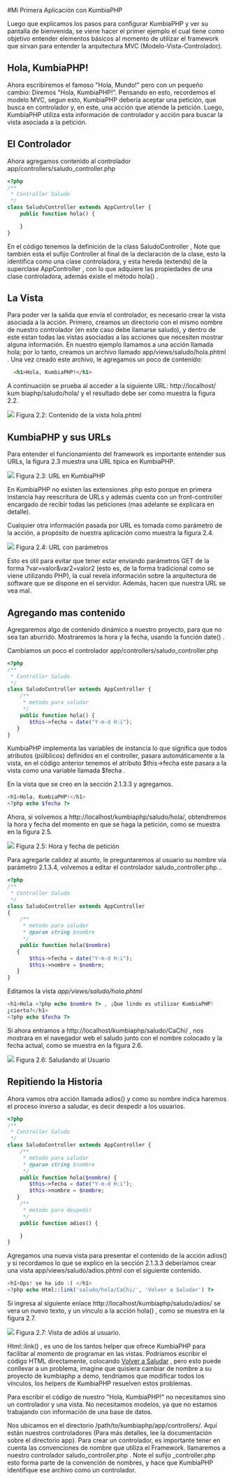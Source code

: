 #Mi Primera Aplicación con KumbiaPHP

Luego que explicamos los pasos para configurar KumbiaPHP y ver su pantalla de
bienvenida, se viene hacer el primer ejemplo el cual tiene como objetivo
entender elementos básicos al momento de utilizar el framework que sirvan
para entender la arquitectura MVC (Modelo-Vista-Controlador).

## Hola, KumbiaPHP!

Ahora escribiremos el famoso "Hola, Mundo!" pero con un pequeño cambio:
Diremos "Hola, KumbiaPHP!". Pensando en esto, recordemos el modelo MVC, segun
esto, KumbiaPHP debería aceptar una petición, que busca en controlador y,
en este, una acción que atiende la petición. Luego, KumbiaPHP utiliza esta
información de controlador y acción para buscar la vista asociada a la
petición.


## El Controlador

Ahora agregamos contenido al controlador app/controllers/saludo_controller.php
```php
<?php
/** 
 * Controller Saludo
 */
class SaludoController extends AppController {
    public function hola() {

    }
}
 ```

 
En el código tenemos la definición de la class SaludoController , Note que
también esta el sufijo Controller al final de la declaración de la clase, esto
la identifica como una clase controladora, y esta hereda (extends) de la
superclase AppController , con lo que adquiere las propiedades de una clase
controladora, además existe el método hola() .

## La Vista

Para poder ver la salida que envía el controlador, es necesario crear la vista
asociada a la acción. Primero, creamos un directorio con el mismo nombre de
nuestro controlador (en este caso debe llamarse saludo), y dentro de este
estan todas las vistas asociadas a las acciones que necesiten mostrar alguna
información. En nuestro ejemplo llamamos a una acción llamada hola; por lo
tanto, creamos un archivo llamado app/views/saludo/hola.phtml . Una vez creado
este archivo, le agregamos un poco de contenido:

```html
  <h1>Hola, KumbiaPHP!</h1>
```
  
A continuación se prueba al acceder a la siguiente URL: http://localhost/ kum
biaphp/saludo/hola/ y el resultado debe ser como muestra la figura 2.2.

![](images/image06.png)
Figura 2.2: Contenido de la vista hola.phtml

## KumbiaPHP y sus URLs

Para entender el funcionamiento del framework es importante entender sus URLs,
la figura 2.3 muestra una URL típica en KumbiaPHP.

![](images/image08.png)
Figura 2.3: URL en KumbiaPHP

En KumbiaPHP no existen las extensiones .php esto porque en primera instancia
hay reescritura de URLs y además cuenta con un front-controller encargado de
recibir todas las peticiones (mas adelante se explicara en detalle).

Cualquier otra información pasada por URL es tomada como parámetro de la
acción, a propósito de nuestra aplicación como muestra la figura 2.4.

![](images/image05.png)
Figura 2.4: URL con parámetros

Esto es útil para evitar que tener estar enviando parámetros GET de la forma
?var=valor&var2=valor2 (esto es, de la forma tradicional como se viene
utilizando PHP), la cual revela información sobre la arquitectura de software
que se dispone en el servidor. Además, hacen que nuestra URL se vea mal.

## Agregando mas contenido

Agregaremos algo de contenido dinámico a nuestro proyecto, para que no sea tan
aburrido. Mostraremos la hora y la fecha, usando la función date() .

Cambiamos un poco el controlador app/controllers/saludo_controller.php

```php
<?php
/**
 * Controller Saludo
 */ 
class SaludoController extends AppController {
    /** 
     * metodo para saludar
     */
    public function hola() { 
       $this->fecha = date("Y-m-d H:i");
   }
}
```
  
KumbiaPHP implementa las variables de instancia lo que significa que todos
atributos (púlblicos) definidos en el controller, pasara automáticamente a la vista, en el
código anterior tenemos el atributo $this->fecha  este pasara a la vista como
una variable llamada $fecha .

En la vista que se creo en la sección 2.1.3.3 y agregamos.

```php
<h1>Hola, KumbiaPHP!</h1>
<?php echo $fecha ?>
``` 
  
Ahora, si volvemos a http://localhost/kumbiaphp/saludo/hola/, obtendremos la hora
y fecha del momento en que se haga la petición, como se muestra en la figura 2.5.

![](images/image02.png)
Figura 2.5: Hora y fecha de petición

Para agregarle calidez al asunto, le preguntaremos al usuario su nombre
vía parámetro 2.1.3.4, volvemos a editar el controlador saludo_controller.php...

```php
<?php
/** 
 * Controller Saludo
 */ 
class SaludoController extends AppController
{
    /** 
     * método para saludar
     * @param string $nombre
     */ 
    public function hola($nombre)
   {
       $this->fecha = date("Y-m-d H:i");
       $this->nombre = $nombre;
   }
}
```
  
Editamos la vista *app/views/saludo/hola.phtml*

```php
<h1>Hola <?php echo $nombre ?> , ¡Que lindo es utilizar KumbiaPHP!
¿cierto?</h1>
<?php echo $fecha ?> 
```
  
Si ahora entramos a http://localhost/kumbiaphp/saludo/CaChi/ , nos mostrara en el navegador web
el saludo junto con el nombre colocado y la fecha actual, como se muestra en
la figura 2.6.

![](images/image09.png)
Figura 2.6: Saludando al Usuario

## Repitiendo la Historia

Ahora vamos otra acción llamada adios()  y como su nombre indica haremos el
proceso inverso a saludar, es decir despedir a los usuarios.

```php
<?php
/** 
 * Controller Saludo
 */ 
class SaludoController extends AppController {
    /** 
     * método para saludar
     * @param string $nombre
     */ 
    public function hola($nombre) {
       $this->fecha = date("Y-m-d H:i");
       $this->nombre = $nombre;
   }
    /** 
     * método para despedir
     */ 
    public function adios() {

    }
}
```
  
Agregamos una nueva vista para presentar el contenido de la acción adios()  y
si recordamos lo que se explico en la sección 2.1.3.3 deberíamos crear una
vista app/views/saludo/adios.phtml  con el siguiente contenido.
```php
<h1>Ops! se ha ido :( </h1>
<?php echo Html::link('saludo/hola/CaChi/', 'Volver a Saludar') ?>
```
  
Si ingresa al siguiente enlace http://localhost/kumbiaphp/saludo/adios/ se vera un nuevo texto,
y un vinculo a la acción hola() , como se muestra en la figura 2.7.

![](images/image04.png)
Figura 2.7: Vista de adiós al usuario.

Html::link() , es uno de los tantos helper que ofrece KumbiaPHP para facilitar
al momento de programar en las vistas. Podríamos escribir el código HTML
directamente, colocando <a href="kumbiaphp/saludo/hola/CaChi/">Volver a
Saludar</a> , pero esto puede conllevar a un problema, imagine que quisiera
cambiar de nombre a su proyecto de kumbiaphp a demo, tendríamos que modificar
todos los vínculos, los helpers de KumbiaPHP resuelven estos problemas.
 

Para escribir el código de nuestro "Hola, KumbiaPHP!" no necesitamos sino un
controlador y una vista. No necesitamos modelos, ya que no estamos trabajando
con información de una base de datos.

Nos ubicamos en el directorio /path/to/kumbiaphp/app/controllers/. Aquí
están nuestros controladores (Para más detalles, lee la documentación sobre
el directorio app). Para crear un controlador, es importante tener en cuenta
las convenciones de nombre que utiliza el Framework. llamaremos a nuestro
controlador saludo_controller.php . Note el sufijo _controller.php esto
forma parte de la convención de nombres, y hace que KumbiaPHP identifique ese
archivo como un controlador.
